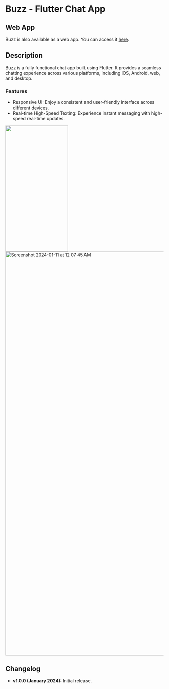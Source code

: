 # Buzz - Flutter Chat App

## Web App

Buzz is also available as a web app. You can access it [here](https://buzz-bb368.web.app).

## Description

Buzz is a fully functional chat app built using Flutter. It provides a seamless chatting experience across various platforms, including iOS, Android, web, and desktop.

### Features

- Responsive UI: Enjoy a consistent and user-friendly interface across different devices.
- Real-time High-Speed Texting: Experience instant messaging with high-speed real-time updates.

<img width = "200" height = '400' src="https://github.com/dshreddy/buzz-flutter/assets/127737097/504e0f3d-223a-4376-b0c6-892be6bf8498">
<img width="1280"  alt="Screenshot 2024-01-11 at 12 07 45 AM" src="https://github.com/dshreddy/buzz-flutter/assets/127737097/1d6b8b52-40fd-4cf3-b44e-99020ec40467">

## Changelog

- **v1.0.0 (January 2024):** Initial release.
